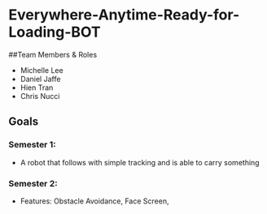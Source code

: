 # Everywhere-Anytime-Ready-for-Loading-BOT

##Team Members & Roles
- Michelle Lee
- Daniel Jaffe
- Hien Tran
- Chris Nucci

## Goals
### Semester 1:
- A robot that follows with simple tracking and is able to carry something

### Semester 2:
- Features: Obstacle Avoidance, Face Screen,



